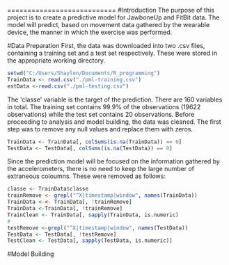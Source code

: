 
===========================
#Introduction
The purpose of this project is to create a predictive model for JawboneUp and FitBit data. The model will predict, based on movement data gathered by the wearable device, the manner in which the exercise was performed. 

#Data Preparation
First, the data was downloaded into two .csv files, containing a training set and a test set respectively. These were stored in the appropriate working directory. 
```r
setwd("C:/Users/Shaylon/Documents/R_programming")
TrainData <- read.csv("./pml-training.csv")
estData <-read.csv("./pml-testing.csv")
```
The 'classe' variable is the target of the prediction. There are 160 variables in total. 
The training set contains 99.9% of the observations (19622 observations) while the test set contains 20 observations. 
Before proceeding to analysis and model building, the data was cleaned. The first step was to remove any null values and replace them with zeros. 

```r
TrainData <- TrainData[, colSums(is.na(TrainData)) == 0]
TestData <- TestData[, colSums(is.na(TestData)) == 0]  
```
Since the prediction model will be focused on the information gathered by the accelerometers, there is no need to keep the large number of extraneous coloumns. These were removed as follows: 
```r
classe <- TrainData$classe
trainRemove <- grepl("^X|timestamp|window", names(TrainData))
TrainData <-<- TrainData[, !trainRemove]
TrainData <-TrainData[, !trainRemove]
TrainClean <- TrainData[, sapply(TrainData, is.numeric)
#
testRemove <-grepl("^X|timestamp|window", names(TestData))
TestData <- TestData[, !testRemove]
TestClean <- TestData[, sapply(TestData, is.numeric)]
```

#Model Building

